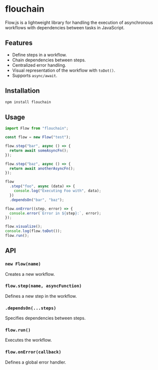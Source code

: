 # flouchain

Flow.js is a lightweight library for handling the execution of asynchronous workflows with dependencies between tasks in JavaScript.

## Features

- Define steps in a workflow.
- Chain dependencies between steps.
- Centralized error handling.
- Visual representation of the workflow with `toDot()`.
- Supports `async/await`.

## Installation

```sh
npm install flouchain
```

## Usage

```javascript
import Flow from "flouchain";

const flow = new Flow("test");

flow.step("bar", async () => {
  return await someAsyncFn();
});

flow.step("baz", async () => {
  return await anotherAsyncFn();
});

flow
  .step("foo", async (data) => {
    console.log("Executing Foo with", data);
  })
  .dependsOn("bar", "baz");

flow.onError((step, error) => {
  console.error(`Error in ${step}:`, error);
});

flow.visualize();
console.log(flow.toDot());
flow.run();
```

## API

### `new Flow(name)`

Creates a new workflow.

### `flow.step(name, asyncFunction)`

Defines a new step in the workflow.

### `.dependsOn(...steps)`

Specifies dependencies between steps.

### `flow.run()`

Executes the workflow.

### `flow.onError(callback)`

Defines a global error handler.

###
